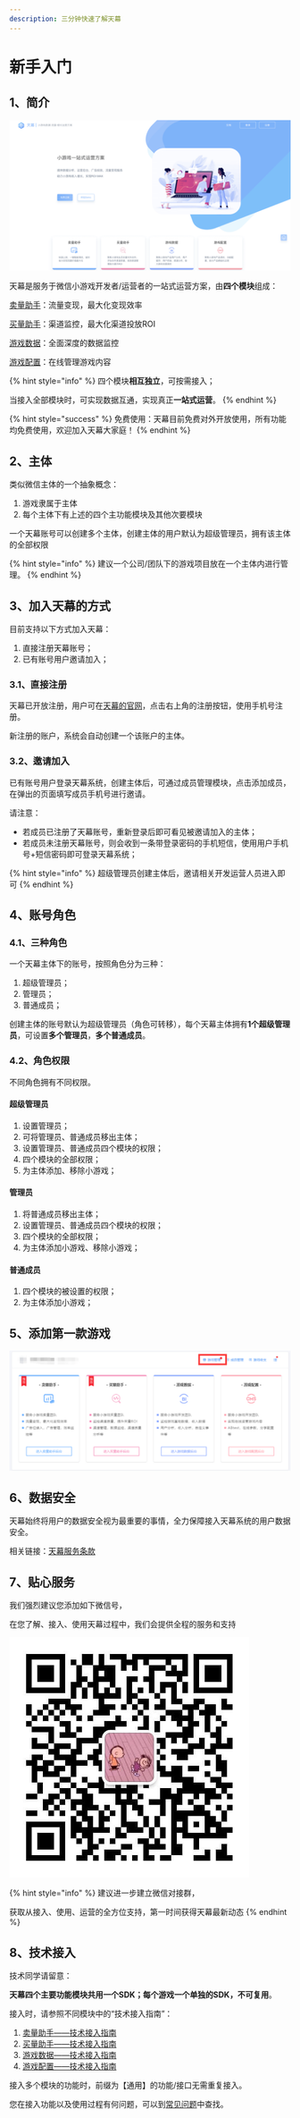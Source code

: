 ```yaml
---
description: 三分钟快速了解天幕
---
```


# 新手入门

## 1、简介

![&#x5929;&#x5E55;&#x7531;&#x56DB;&#x4E2A;&#x4E3B;&#x8981;&#x6A21;&#x5757;&#x7EC4;&#x6210;](.gitbook/assets/assets_-lfes0jlk8ivd-s88ioo_-lnptbicscsqgdjzznhf_-lnptolxsjsgti7n9qpn_image.png)

天幕是服务于微信小游戏开发者/运营者的一站式运营方案，由**四个模块**组成：

[卖量助手](selling/)：流量变现，最大化变现效率

[买量助手](channel/)：渠道监控，最大化渠道投放ROI

[游戏数据](game-data/)：全面深度的数据监控

[游戏配置](game-set/)：在线管理游戏内容

{% hint style="info" %}
四个模块**相互独立**，可按需接入；

当接入全部模块时，可实现数据互通，实现真正**一站式运营**。
{% endhint %}

{% hint style="success" %}
免费使用：天幕目前免费对外开放使用，所有功能均免费使用，欢迎加入天幕大家庭！
{% endhint %}

## 2、主体

类似微信主体的一个抽象概念：

1. 游戏隶属于主体
2. 每个主体下有上述的四个主功能模块及其他次要模块

一个天幕账号可以创建多个主体，创建主体的用户默认为超级管理员，拥有该主体的全部权限

{% hint style="info" %}
建议一个公司/团队下的游戏项目放在一个主体内进行管理。
{% endhint %}

## 3、加入天幕的方式

目前支持以下方式加入天幕：

1. 直接注册天幕账号；
2. 已有账号用户邀请加入；

### **3.1、直接注册**

天幕已开放注册，用户可在[天幕的官网](https://www.skysriver.com/)，点击右上角的注册按钮，使用手机号注册。

新注册的账户，系统会自动创建一个该账户的主体。

### **3.2、邀请加入**

已有账号用户登录天幕系统，创建主体后，可通过成员管理模块，点击添加成员，在弹出的页面填写成员手机号进行邀请。

请注意：

* 若成员已注册了天幕账号，重新登录后即可看见被邀请加入的主体；
* 若成员未注册天幕账号，则会收到一条带登录密码的手机短信，使用用户手机号+短信密码即可登录天幕系统；

{% hint style="info" %}
超级管理员创建主体后，邀请相关开发运营人员进入即可
{% endhint %}

## 4、账号角色

### 4.1、三种角色

一个天幕主体下的账号，按照角色分为三种：

1. 超级管理员；
2. 管理员；
3. 普通成员；

创建主体的账号默认为超级管理员（角色可转移），每个天幕主体拥有**1个超级管理员**，可设置**多个管理员**，**多个普通成员**。

### 4.2、角色权限

不同角色拥有不同权限。

#### **超级管理员**

1. 设置管理员；
2. 可将管理员、普通成员移出主体；
3. 设置管理员、普通成员四个模块的权限；
4. 四个模块的全部权限；
5. 为主体添加、移除小游戏；

#### **管理员**

1. 将普通成员移出主体；
2. 设置管理员、普通成员四个模块的权限；
3. 四个模块的全部权限；
4. 为主体添加小游戏、移除小游戏；

#### **普通成员**

1. 四个模块的被设置的权限；
2. 为主体添加小游戏；

## 5、添加第一款游戏

![&#x70B9;&#x51FB;&#x6E38;&#x620F;&#x7BA1;&#x7406;&#xFF0C;&#x6DFB;&#x52A0;&#x6E38;&#x620F;](.gitbook/assets/qi-ye-wei-xin-jie-tu-15770861408763-1.png)

## 6、数据安全

天幕始终将用户的数据安全视为最重要的事情，全力保障接入天幕系统的用户数据安全。

相关链接：[天幕服务条款](terms/)

## 7、贴心服务

我们强烈建议您添加如下微信号，

在您了解、接入、使用天幕过程中，我们会提供全程的服务和支持

![&#x5FAE;&#x4FE1;&#x626B;&#x4E00;&#x626B;&#xFF0C;&#x6DFB;&#x52A0;&#x5BF9;&#x63A5;&#x4EBA;&#x5458;&#x5FAE;&#x4FE1;](.gitbook/assets/wei-xin-tu-pian-20191009150820.jpg)

{% hint style="info" %}
建议进一步建立微信对接群，

获取从接入、使用、运营的全方位支持，第一时间获得天幕最新动态
{% endhint %}

## 8、技术接入

技术同学请留意：

**天幕四个主要功能模块共用一个SDK；每个游戏一个单独的SDK，不可复用**。

接入时，请参照不同模块中的“技术接入指南”：

1. [卖量助手——技术接入指南](selling/dev-guide/)
2. [买量助手——技术接入指南](channel/dev-guide/)
3. [游戏数据——技术接入指南](game-data/dev-guide/)
4. [游戏配置——技术接入指南](game-set/dev-guide/)

接入多个模块的功能时，前缀为【通用】的功能/接口无需重复接入。

您在接入功能以及使用过程有何问题，可以到[常见问题](questions/)中查找。

